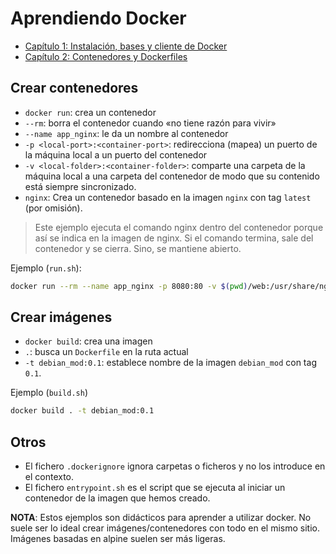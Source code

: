 # Aprendiendo Docker

- [Capítulo 1: Instalación, bases y cliente de Docker](https://youtu.be/mEYHQgZ7iZU)
- [Capítulo 2: Contenedores y Dockerfiles](https://youtu.be/T_COTY2qS1w)

## Crear contenedores

- `docker run`: crea un contenedor
- `--rm`: borra el contenedor cuando «no tiene razón para vivir»
- `--name app_nginx`: le da un nombre al contenedor
- `-p <local-port>:<container-port>`: redirecciona (mapea) un puerto de la máquina local a un puerto del contenedor
- `-v <local-folder>:<container-folder>`: comparte una carpeta de la máquina local a una carpeta del contenedor de modo que su contenido está siempre sincronizado.
- `nginx`: Crea un contenedor basado en la imagen `nginx` con tag `latest` (por omisión).

> Este ejemplo ejecuta el comando nginx dentro del contenedor porque así se indica en la imagen de nginx. Si el comando termina, sale del contenedor y se cierra. Sino, se mantiene abierto.

Ejemplo (`run.sh`):

```bash
docker run --rm --name app_nginx -p 8080:80 -v $(pwd)/web:/usr/share/nginx/html nginx
```

## Crear imágenes

- `docker build`: crea una imagen
- `.`: busca un `Dockerfile` en la ruta actual
- `-t debian_mod:0.1`: establece nombre de la imagen `debian_mod` con tag `0.1`.

Ejemplo (`build.sh`)

```bash
docker build . -t debian_mod:0.1
```

## Otros

- El fichero `.dockerignore` ignora carpetas o ficheros y no los introduce en el contexto.
- El fichero `entrypoint.sh` es el script que se ejecuta al iniciar un contenedor de la imagen que hemos creado.

**NOTA**: Estos ejemplos son didácticos para aprender a utilizar docker. No suele ser lo ideal crear imágenes/contenedores con todo en el mismo sitio. Imágenes basadas en alpine suelen ser más ligeras.


